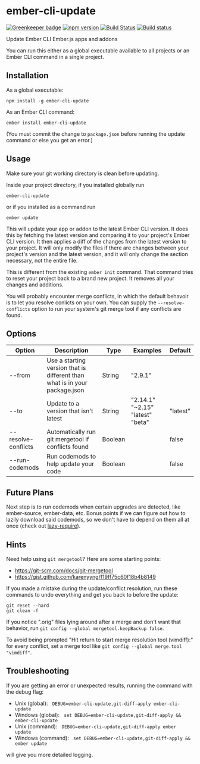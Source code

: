 # ember-cli-update

[![Greenkeeper badge](https://badges.greenkeeper.io/kellyselden/ember-cli-update.svg)](https://greenkeeper.io/)
[![npm version](https://badge.fury.io/js/ember-cli-update.svg)](https://badge.fury.io/js/ember-cli-update)
[![Build Status](https://travis-ci.org/kellyselden/ember-cli-update.svg?branch=master)](https://travis-ci.org/kellyselden/ember-cli-update)
[![Build status](https://ci.appveyor.com/api/projects/status/68qn3jkwcg4273v2/branch/master?svg=true)](https://ci.appveyor.com/project/kellyselden/ember-cli-update/branch/master)

Update Ember CLI Ember.js apps and addons

You can run this either as a global executable available to all projects or an Ember CLI command in a single project.

## Installation

As a global executable:

`npm install -g ember-cli-update`

As an Ember CLI command:

`ember install ember-cli-update`

(You must commit the change to `package.json` before running the update command or else you get an error.)

## Usage

Make sure your git working directory is clean before updating.

Inside your project directory, if you installed globally run

`ember-cli-update`

or if you installed as a command run

`ember update`

This will update your app or addon to the latest Ember CLI version. It does this by fetching the latest version and comparing it to your project's Ember CLI version. It then applies a diff of the changes from the latest version to your project. It will only modify the files if there are changes between your project's version and the latest version, and it will only change the section necessary, not the entire file.

This is different from the existing `ember init` command. That command tries to reset your project back to a brand new project. It removes all your changes and additions.

You will probably encounter merge conflicts, in which the default behavoir is to let you resolve conlicts on your own. You can supply the `--resolve-conflicts` option to run your system's git merge tool if any conflicts are found.

## Options

| Option | Description | Type | Examples | Default |
|---|---|---|---|---|
| --from | Use a starting version that is different than what is in your package.json | String | "2.9.1" | |
| --to | Update to a version that isn\'t latest | String | "2.14.1" "~2.15" "latest" "beta" | "latest" |
| --resolve-conflicts | Automatically run git mergetool if conflicts found | Boolean | | false |
| --run-codemods | Run codemods to help update your code | Boolean | | false |

## Future Plans

Next step is to run codemods when certain upgrades are detected, like ember-source, ember-data, etc. Bonus points if we can figure out how to lazily download said codemods, so we don't have to depend on them all at once (check out [lazy-require](https://github.com/bevry/lazy-require)).

## Hints

Need help using `git mergetool`? Here are some starting points:

* https://git-scm.com/docs/git-mergetool
* https://gist.github.com/karenyyng/f19ff75c60f18b4b8149

If you made a mistake during the update/conflict resolution, run these commands to undo everything and get you back to before the update:

```
git reset --hard
git clean -f
```

If you notice ".orig" files lying around after a merge and don't want that behavior, run `git config --global mergetool.keepBackup false`.

To avoid being prompted "Hit return to start merge resolution tool (vimdiff):" for every conflict, set a merge tool like `git config --global merge.tool "vimdiff"`.

## Troubleshooting

If you are getting an error or unexpected results, running the command with the debug flag:

* Unix (global):&nbsp;&nbsp;&nbsp;`DEBUG=ember-cli-update,git-diff-apply ember-cli-update`
* Windows (global):&nbsp;&nbsp;&nbsp;`set DEBUG=ember-cli-update,git-diff-apply && ember-cli-update`
* Unix (command):&nbsp;&nbsp;&nbsp;`DEBUG=ember-cli-update,git-diff-apply ember update`
* Windows (command):&nbsp;&nbsp;&nbsp;`set DEBUG=ember-cli-update,git-diff-apply && ember update`

will give you more detailed logging.
